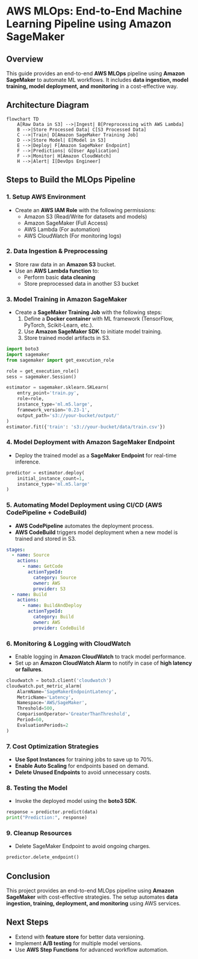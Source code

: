 # AWS MLOps: End-to-End Machine Learning Pipeline using Amazon SageMaker

## Overview
This guide provides an end-to-end **AWS MLOps** pipeline using **Amazon SageMaker** to automate ML workflows. It includes **data ingestion, model training, model deployment, and monitoring** in a cost-effective way.

## Architecture Diagram

```mermaid
flowchart TD
    A[Raw Data in S3] -->|Ingest| B[Preprocessing with AWS Lambda]
    B -->|Store Processed Data| C[S3 Processed Data]
    C -->|Train| D[Amazon SageMaker Training Job]
    D -->|Store Model| E[Model in S3]
    E -->|Deploy| F[Amazon SageMaker Endpoint]
    F -->|Predictions| G[User Application]
    F -->|Monitor| H[Amazon CloudWatch]
    H -->|Alert| I[DevOps Engineer]
```

## Steps to Build the MLOps Pipeline

### 1. **Setup AWS Environment**
- Create an **AWS IAM Role** with the following permissions:
  - Amazon S3 (Read/Write for datasets and models)
  - Amazon SageMaker (Full Access)
  - AWS Lambda (For automation)
  - AWS CloudWatch (For monitoring logs)

### 2. **Data Ingestion & Preprocessing**
- Store raw data in an **Amazon S3** bucket.
- Use an **AWS Lambda function** to:
  - Perform basic **data cleaning**
  - Store preprocessed data in another S3 bucket

### 3. **Model Training in Amazon SageMaker**
- Create a **SageMaker Training Job** with the following steps:
  1. Define a **Docker container** with ML framework (TensorFlow, PyTorch, Scikit-Learn, etc.).
  2. Use **Amazon SageMaker SDK** to initiate model training.
  3. Store trained model artifacts in S3.

```python
import boto3
import sagemaker
from sagemaker import get_execution_role

role = get_execution_role()
sess = sagemaker.Session()

estimator = sagemaker.sklearn.SKLearn(
    entry_point='train.py',
    role=role,
    instance_type='ml.m5.large',
    framework_version='0.23-1',
    output_path='s3://your-bucket/output/'
)
estimator.fit({'train': 's3://your-bucket/data/train.csv'})
```

### 4. **Model Deployment with Amazon SageMaker Endpoint**
- Deploy the trained model as a **SageMaker Endpoint** for real-time inference.

```python
predictor = estimator.deploy(
    initial_instance_count=1,
    instance_type='ml.m5.large'
)
```

### 5. **Automating Model Deployment using CI/CD (AWS CodePipeline + CodeBuild)**
- **AWS CodePipeline** automates the deployment process.
- **AWS CodeBuild** triggers model deployment when a new model is trained and stored in S3.

```yaml
stages:
  - name: Source
    actions:
      - name: GetCode
        actionTypeId:
          category: Source
          owner: AWS
          provider: S3
  - name: Build
    actions:
      - name: BuildAndDeploy
        actionTypeId:
          category: Build
          owner: AWS
          provider: CodeBuild
```

### 6. **Monitoring & Logging with CloudWatch**
- Enable logging in **Amazon CloudWatch** to track model performance.
- Set up an **Amazon CloudWatch Alarm** to notify in case of **high latency or failures**.

```python
cloudwatch = boto3.client('cloudwatch')
cloudwatch.put_metric_alarm(
    AlarmName='SageMakerEndpointLatency',
    MetricName='Latency',
    Namespace='AWS/SageMaker',
    Threshold=500,
    ComparisonOperator='GreaterThanThreshold',
    Period=60,
    EvaluationPeriods=2
)
```

### 7. **Cost Optimization Strategies**
- **Use Spot Instances** for training jobs to save up to 70%.
- **Enable Auto Scaling** for endpoints based on demand.
- **Delete Unused Endpoints** to avoid unnecessary costs.

### 8. **Testing the Model**
- Invoke the deployed model using the **boto3 SDK**.

```python
response = predictor.predict(data)
print("Prediction:", response)
```

### 9. **Cleanup Resources**
- Delete SageMaker Endpoint to avoid ongoing charges.

```python
predictor.delete_endpoint()
```

## Conclusion
This project provides an end-to-end MLOps pipeline using **Amazon SageMaker** with cost-effective strategies. The setup automates **data ingestion, training, deployment, and monitoring** using AWS services.

## Next Steps
- Extend with **feature store** for better data versioning.
- Implement **A/B testing** for multiple model versions.
- Use **AWS Step Functions** for advanced workflow automation.
